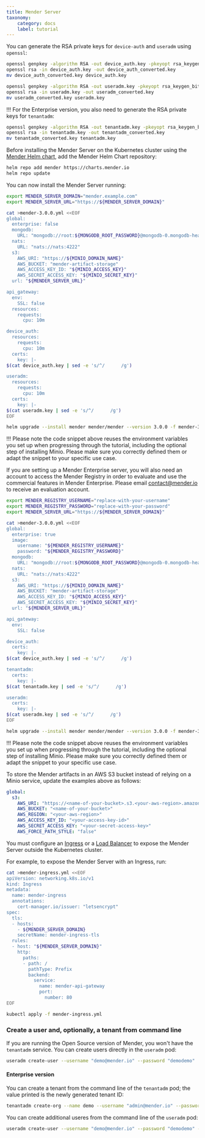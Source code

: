 ```yaml
---
title: Mender Server
taxonomy:
    category: docs
    label: tutorial
---
```


You can generate the RSA private keys for `device-auth` and `useradm` using `openssl`:

```bash
openssl genpkey -algorithm RSA -out device_auth.key -pkeyopt rsa_keygen_bits:3072
openssl rsa -in device_auth.key -out device_auth_converted.key
mv device_auth_converted.key device_auth.key

openssl genpkey -algorithm RSA -out useradm.key -pkeyopt rsa_keygen_bits:3072
openssl rsa -in useradm.key -out useradm_converted.key
mv useradm_converted.key useradm.key
```

!!! For the Enterprise version, you also need to generate the RSA private keys for `tenantadm`:

```bash
openssl genpkey -algorithm RSA -out tenantadm.key -pkeyopt rsa_keygen_bits:3072
openssl rsa -in tenantadm.key -out tenantadm_converted.key
mv tenantadm_converted.key tenantadm.key
```

Before installing the Mender Server on the Kubernetes cluster using the
[Mender Helm chart](https://github.com/mendersoftware/mender-helm), add the
Mender Helm Chart repository:

```bash
helm repo add mender https://charts.mender.io
helm repo update
```

You can now install the Mender Server running:

<!--AUTOVERSION: "cat >mender-%.yml <<EOF"/integration "helm upgrade --install mender mender/mender --version % -f mender-%.yml"/integration -->
```bash
export MENDER_SERVER_DOMAIN="mender.example.com"
export MENDER_SERVER_URL="https://${MENDER_SERVER_DOMAIN}"

cat >mender-3.0.0.yml <<EOF
global:
  enterprise: false
  mongodb:
    URL: "mongodb://root:${MONGODB_ROOT_PASSWORD}@mongodb-0.mongodb-headless.default.svc.cluster.local:27017,mongodb-1.mongodb-headless.default.svc.cluster.local:27017"
  nats:
    URL: "nats://nats:4222"
  s3:
    AWS_URI: "https://${MINIO_DOMAIN_NAME}"
    AWS_BUCKET: "mender-artifact-storage"
    AWS_ACCESS_KEY_ID: "${MINIO_ACCESS_KEY}"
    AWS_SECRET_ACCESS_KEY: "${MINIO_SECRET_KEY}"
  url: "${MENDER_SERVER_URL}"

api_gateway:
  env:
    SSL: false
  resources:
    requests:
      cpu: 10m

device_auth:
  resources:
    requests:
      cpu: 10m
  certs:
    key: |-
$(cat device_auth.key | sed -e 's/^/      /g')

useradm:
  resources:
    requests:
      cpu: 10m
  certs:
    key: |-
$(cat useradm.key | sed -e 's/^/      /g')
EOF

helm upgrade --install mender mender/mender --version 3.0.0 -f mender-3.0.0.yml
```

!!! Please note the code snippet above reuses the environment variables you set up when progressing through the tutorial, including the optional step of installing Minio. Please make sure you correctly defined them or adapt the snippet to your specific use case.

If you are setting up a Mender Enterprise server, you will also need an account to
access the Mender Registry in order to evaluate and use the commercial features in
Mender Enterprise. Please email [contact@mender.io](mailto:contact@mender.io) to
receive an evaluation account.


<!--AUTOVERSION: "cat >mender-%.yml <<EOF"/integration "helm upgrade --install mender mender/mender --version % -f mender-%.yml"/integration -->
```bash
export MENDER_REGISTRY_USERNAME="replace-with-your-username" 
export MENDER_REGISTRY_PASSWORD="replace-with-your-password"
export MENDER_SERVER_URL="https://${MENDER_SERVER_DOMAIN}"

cat >mender-3.0.0.yml <<EOF
global:
  enterprise: true
  image:
    username: "${MENDER_REGISTRY_USERNAME}"
    password: "${MENDER_REGISTRY_PASSWORD}"
  mongodb:
    URL: "mongodb://root:${MONGODB_ROOT_PASSWORD}@mongodb-0.mongodb-headless.default.svc.cluster.local:27017,mongodb-1.mongodb-headless.default.svc.cluster.local:27017"
  nats:
    URL: "nats://nats:4222"
  s3:
    AWS_URI: "https://${MINIO_DOMAIN_NAME}"
    AWS_BUCKET: "mender-artifact-storage"
    AWS_ACCESS_KEY_ID: "${MINIO_ACCESS_KEY}"
    AWS_SECRET_ACCESS_KEY: "${MINIO_SECRET_KEY}"
  url: "${MENDER_SERVER_URL}"

api_gateway:
  env:
    SSL: false

device_auth:
  certs:
    key: |-
$(cat device_auth.key | sed -e 's/^/      /g')

tenantadm:
  certs:
    key: |-
$(cat tenantadm.key | sed -e 's/^/      /g')

useradm:
  certs:
    key: |-
$(cat useradm.key | sed -e 's/^/      /g')
EOF

helm upgrade --install mender mender/mender --version 3.0.0 -f mender-3.0.0.yml
```

!!! Please note the code snippet above reuses the environment variables you set up when progressing through the tutorial, including the optional step of installing Minio. Please make sure you correctly defined them or adapt the snippet to your specific use case.

To store the Mender artifacts in an AWS S3 bucket instead of relying on a Minio service, update
the examples above as follows:

```yaml
global:
  s3:
    AWS_URI: "https://<name-of-your-bucket>.s3.<your-aws-region>.amazonaws.com"
    AWS_BUCKET: "<name-of-your-bucket>"
    AWS_REGION: "<your-aws-region>"
    AWS_ACCESS_KEY_ID: "<your-access-key-id>"
    AWS_SECRET_ACCESS_KEY: "<your-secret-access-key>"
    AWS_FORCE_PATH_STYLE: "false"
```

You must configure
an [Ingress](https://kubernetes.io/docs/concepts/services-networking/ingress/) or a
[Load Balancer](https://kubernetes.io/docs/concepts/services-networking/service/#loadbalancer)
to expose the Mender Server outside the Kubernetes cluster. 

For example, to expose the Mender Server with an Ingress, run:

```bash
cat >mender-ingress.yml <<EOF
apiVersion: networking.k8s.io/v1
kind: Ingress
metadata:
  name: mender-ingress
  annotations:
    cert-manager.io/issuer: "letsencrypt"
spec:
  tls:
  - hosts:
    - ${MENDER_SERVER_DOMAIN}
    secretName: mender-ingress-tls
  rules:
  - host: "${MENDER_SERVER_DOMAIN}"
    http:
      paths:
      - path: /
        pathType: Prefix
        backend:
          service:
            name: mender-api-gateway
            port:
              number: 80
EOF

kubectl apply -f mender-ingress.yml
```

### Create a user and, optionally, a tenant from command line

If you are running the Open Source version of Mender, you won't have the `tenantadm` service.
You can create users directly in the `useradm` pod:

```bash
useradm create-user --username "demo@mender.io" --password "demodemo"
```
#### Enterprise version

You can create a tenant from the command line of the `tenantadm` pod; the value printed is the newly generated tenant ID:

```bash
tenantadm create-org --name demo --username "admin@mender.io" --password "adminadmin" --plan enterprise
```

You can create additional useres from the command line of the `useradm` pod:

```bash
useradm create-user --username "demo@mender.io" --password "demodemo" --tenant-id "5dcd71624143b30050e63bed"
```
